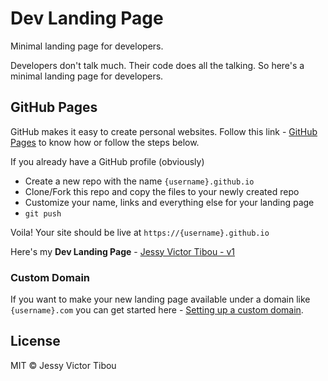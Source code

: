 # Dev Landing Page

Minimal landing page for developers.

Developers don't talk much. Their code does all the talking. So here's a minimal landing page for developers.

## GitHub Pages

GitHub makes it easy to create personal websites. Follow this link - [GitHub Pages](https://pages.github.com/) to know how or follow the steps below.

If you already have a GitHub profile (obviously)

- Create a new repo with the name `{username}.github.io`
- Clone/Fork this repo and copy the files to your newly created repo
- Customize your name, links and everything else for your landing page
- `git push`

Voila! Your site should be live at `https://{username}.github.io`

Here's my **Dev Landing Page** - [Jessy Victor Tibou - v1](https://onyx3o6.github.io/)

### Custom Domain

If you want to make your new landing page available under a domain like `{username}.com` you can get started here - [Setting up a custom domain](https://help.github.com/articles/quick-start-setting-up-a-custom-domain/).

## License

MIT © Jessy Victor Tibou
